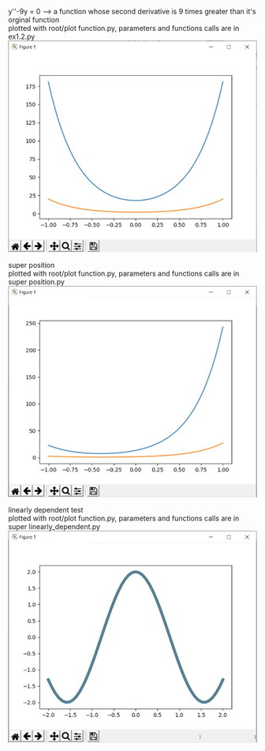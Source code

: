 

y''-9y = 0  --> a function whose second derivative is 9 times greater than it's orginal function<br>
plotted with root/plot function.py, parameters and functions calls are in ex1.2.py<br>
![alt text](https://github.com/dong-zhan/differential_equation/blob/main/Second%20Order/ex1.2.JPG)

super position<br>
plotted with root/plot function.py, parameters and functions calls are in super position.py<br>
![alt text](https://github.com/dong-zhan/differential_equation/blob/main/Second%20Order/super%20position.jpg)

linearly dependent test<br>
plotted with root/plot function.py, parameters and functions calls are in super linearly_dependent.py<br>
![alt text](https://github.com/dong-zhan/differential_equation/blob/main/Second%20Order/linearly_dependent.JPG)



